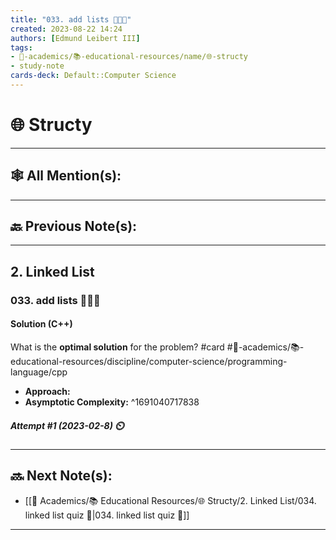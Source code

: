 ```yaml
---
title: "033. add lists 👨🏽‍💻"
created: 2023-08-22 14:24 
authors: [Edmund Leibert III]
tags: 
- 🔴-academics/📚-educational-resources/name/🌐-structy
- study-note
cards-deck: Default::Computer Science
---
```


# 🌐 Structy

---

## 🕸️ All Mention(s): 

---

## 🔙 Previous Note(s):

---

## 2. Linked List

### **033. add lists 👨🏽‍💻**

#### Solution (C++)

What is the **optimal solution** for the problem? 
#card #🔴-academics/📚-educational-resources/discipline/computer-science/programming-language/cpp
 - **Approach:**
- **Asymptotic Complexity:**
^1691040717838

##### **Attempt #1 (2023-02-8) ⏲️**



---

## 🔜 Next Note(s):
- [[🔴 Academics/📚 Educational Resources/🌐 Structy/2. Linked List/034. linked list quiz 📝|034. linked list quiz 📝]]

---
